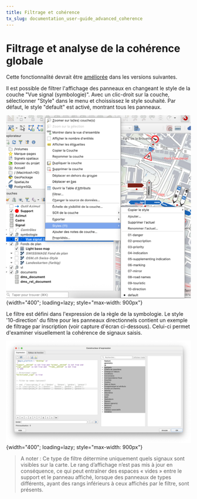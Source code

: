 ```yaml
---
title: Filtrage et cohérence
tx_slug: documentation_user-guide_advanced_coherence
---
```


# Filtrage et analyse de la cohérence globale

Cette fonctionnalité devrait être [améliorée](../../roadmap.md) dans les versions suivantes.

Il est possible de filtrer l'affichage des panneaux en changeant le style de la couche "Vue signal (symbologie)".
Avec un clic-droit sur la couche, sélectionner "Style" dans le menu et choississez le style souhaité. Par défaut, le style "default" est activé, montrant tous les panneaux. 

![Filtrage des signaux](../../assets/images/printscreen/symbology-filter.png){width="400"; loading=lazy; style="max-width: 900px"}

Le filtre est défini dans l'expression de la règle de la symbologie. Le style '10-direction' du filtre pour les panneaux directionnels contient un exemple de filtrage par inscription (voir capture d'écran ci-dessous). Celui-ci permet d'examiner visuellement la cohérence de signaux saisis. 

![Expression filtrage des signaux](../../assets/images/printscreen/symbology-filter-expression.png){width="400"; loading=lazy; style="max-width: 900px"}

> A noter : Ce type de filtre détermine uniquement quels signaux sont visibles sur la carte. Le rang d’affichage n’est pas mis à jour en conséquence, ce qui peut entraîner des espaces « vides » entre le support et le panneau affiché, lorsque des panneaux de types différents, ayant des rangs inférieurs à ceux affichés par le filtre, sont présents.